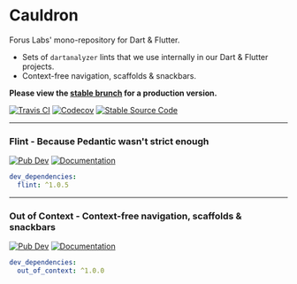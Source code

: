 # Cauldron

Forus Labs' mono-repository for Dart & Flutter.
* Sets of `dartanalyzer` lints that we use internally in our Dart & Flutter projects.
* Context-free navigation, scaffolds & snackbars.

**Please view the [stable brunch](https://github.com/forus-labs/cauldron/tree/stable) for a production version.**

[![Travis CI](https://img.shields.io/travis/forus-labs/cauldron/master?logo=travis)](https://travis-ci.com/forus-labs/cauldron)
[![Codecov](https://codecov.io/gh/forus-labs/cauldron/branch/master/graph/badge.svg)](https://codecov.io/gh/forus-labs/cauldron)
[![Stable Source Code](https://img.shields.io/badge/stable-branch-blue.svg)](https://travis-ci.com/forus-labs/cauldron/tree/stable)

***
### Flint - Because Pedantic wasn't strict enough

[![Pub Dev](https://img.shields.io/pub/v/flint)](https://pub.dev/packages/flint)
[![Documentation](https://img.shields.io/badge/documentation-1.0.5-brightgreen.svg)](https://pub.dev/documentation/flint/latest/)

```YAML
dev_dependencies:
  flint: ^1.0.5
```

***
### Out of Context - Context-free navigation, scaffolds & snackbars

[![Pub Dev](https://img.shields.io/pub/v/out_of_context)](https://pub.dev/packages/out_of_context)
[![Documentation](https://img.shields.io/badge/documentation-1.0.5-brightgreen.svg)](https://pub.dev/documentation/out_of_context/latest/)

```YAML
dev_dependencies:
  out_of_context: ^1.0.0
```


